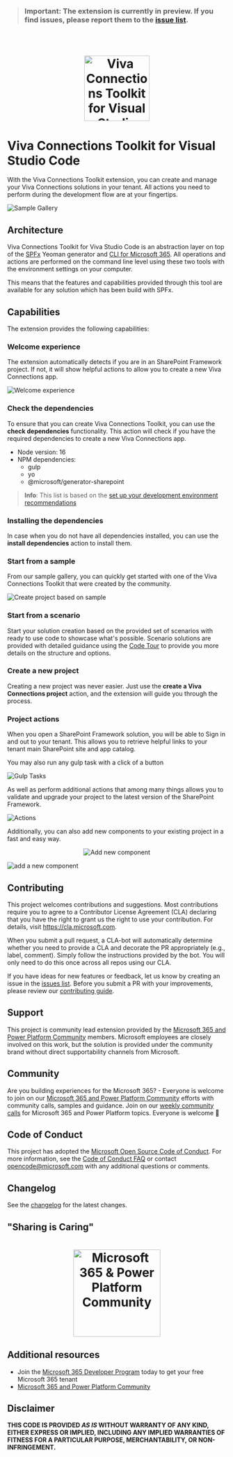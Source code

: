> ### Important: The extension is currently in preview. If you find issues, please report them to the [issue list](https://github.com/pnp/vscode-viva/issues).

<br />

<h1 align="center">
  <img alt="Viva Connections Toolkit for Visual Studio Code" src="./assets/logo.png" width="150px" />
</h1>

# Viva Connections Toolkit for Visual Studio Code

With the Viva Connections Toolkit extension, you can create and manage your Viva Connections solutions in your tenant. All actions you need to perform during the development flow are at your fingertips.

![Sample Gallery](./assets/images/sample-gallery.png)

## Architecture

Viva Connections Toolkit for Viva Studio Code is an abstraction layer on top of the [SPFx](https://aka.ms/spfx) Yeoman generator and [CLI for Microsoft 365](https://pnp.github.io/cli-microsoft365/). All operations and actions are performed on the command line level using these two tools with the environment settings on your computer.

This means that the features and capabilities provided through this tool are available for any solution which has been build with SPFx.
 
## Capabilities

The extension provides the following capabilities:

### Welcome experience

The extension automatically detects if you are in an SharePoint Framework project. If not, it will show helpful actions to allow you to create a new Viva Connections app.

![Welcome experience](./assets/images/welcome-experience.png)

### Check the dependencies

To ensure that you can create Viva Connections Toolkit, you can use the **check dependencies** functionality. This action will check if you have the required dependencies to create a new Viva Connections app.

- Node version: 16
- NPM dependencies:
  - gulp
  - yo
  - @microsoft/generator-sharepoint

> **Info**: This list is based on the [set up your development environment recommendations](https://docs.microsoft.com/en-us/sharepoint/dev/spfx/set-up-your-development-environment)

### Installing the dependencies

In case when you do not have all dependencies installed, you can use the **install dependencies** action to install them.

### Start from a sample

From our sample gallery, you can quickly get started with one of the Viva Connections Toolkit that were created by the community.

![Create project based on sample](./assets/images/start-from-ace-sample-gif.gif)

### Start from a scenario

Start your solution creation based on the provided set of scenarios with ready to use code to showcase what's possible. Scenario solutions are provided with detailed guidance using the [Code Tour](https://aka.ms/codetour) to provide you more details on the structure and options.

### Create a new project

Creating a new project was never easier. Just use the **create a Viva Connections project** action, and the extension will guide you through the process.

### Project actions

When you open a SharePoint Framework solution, you will be able to Sign in and out to your tenant. This allows you to retrieve helpful links to your tenant main SharePoint site and app catalog.

You may also run any gulp task with a click of a button 

![Gulp Tasks](./assets/images/tasks.png)

As well as perform additional actions that among many things allows you to validate and upgrade your project to the latest version of the SharePoint Framework.

![Actions](./assets/images/actions.png)

Additionally, you can also add new components to your existing project in a fast and easy way.

<p align="center">
  <img alt="Add new component" src="./assets/images/new-component.png" />
</p>

![add a new component](./assets/images/add-component-gif.gif)

## Contributing

This project welcomes contributions and suggestions. Most contributions require you to agree to a Contributor License Agreement (CLA) declaring that you have the right to grant us the right to use your contribution. For details, visit https://cla.microsoft.com.

When you submit a pull request, a CLA-bot will automatically determine whether you need to provide a CLA and decorate the PR appropriately (e.g., label, comment). Simply follow the instructions provided by the bot. You will only need to do this once across all repos using our CLA.

If you have ideas for new features or feedback, let us know by creating an issue in the [issues list](https://github.com/pnp/vscode-viva/issues). Before you submit a PR with your improvements, please review our [contributing guide](./contributing.md).

## Support

This project is community lead extension provided by the [Microsoft 365 and Power Platform Community](https://aka.ms/m365/community) members. Microsoft employees are closely involved on this work, but the solution is provided under the community brand without direct supportability channels from Microsoft.

## Community

Are you building experiences for the Microsoft 365? - Everyone is welcome to join on our [Microsoft 365 and Power Platform Community](https://aka.ms/m365/community) efforts with community calls, samples and guidance. Join on our [weekly community calls](https://aka.ms/m365/calls) for Microsoft 365 and Power Platform topics. Everyone is welcome 🧡

## Code of Conduct

This project has adopted the [Microsoft Open Source Code of Conduct](https://opensource.microsoft.com/codeofconduct/).
For more information, see the [Code of Conduct FAQ](https://opensource.microsoft.com/codeofconduct/faq/) or contact [opencode@microsoft.com](mailto:opencode@microsoft.com) with any additional questions or comments.

## Changelog

See the [changelog](./CHANGELOG.md) for the latest changes.

## "Sharing is Caring"

<h1 align="center">
  <img alt="Microsoft 365 & Power Platform Community" src="./assets/images/parker-pnp.png" width="200px" />
</h1>

## Additional resources

- Join the [Microsoft 365 Developer Program](https://developer.microsoft.com/en-us/microsoft-365/dev-program) today to get your free Microsoft 365 tenant
- [Microsoft 365 and Power Platform Community](https://pnp.github.io/)

## Disclaimer

**THIS CODE IS PROVIDED *AS IS* WITHOUT WARRANTY OF ANY KIND, EITHER EXPRESS OR IMPLIED, INCLUDING ANY IMPLIED WARRANTIES OF FITNESS FOR A PARTICULAR PURPOSE, MERCHANTABILITY, OR NON-INFRINGEMENT.**
